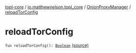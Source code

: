 [topl-core](../../index.md) / [io.matthewnelson.topl_core](../index.md) / [OnionProxyManager](index.md) / [reloadTorConfig](./reload-tor-config.md)

# reloadTorConfig

`fun reloadTorConfig(): `[`Boolean`](https://kotlinlang.org/api/latest/jvm/stdlib/kotlin/-boolean/index.html) [(source)](https://github.com/05nelsonm/TorOnionProxyLibrary-Android/blob/master/topl-core/src/main/java/io/matthewnelson/topl_core/OnionProxyManager.kt#L1014)
